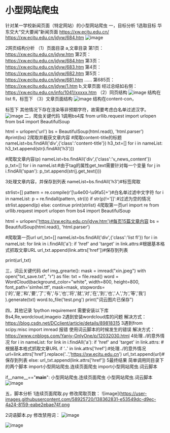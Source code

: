 # 小型网站爬虫
针对某一学校新闻页面（特定网站）的小型网站爬虫
一，目标分析
1选取目标
华东交大“交大要闻”新闻页面
https://xw.ecjtu.edu.cn/
https://xw.ecjtu.edu.cn/jdyw/684.htm
![image](https://user-images.githubusercontent.com/58925720/138362655-fe0745c0-cd10-4c23-8665-3365cbdebd32.png)

2网页结构分析
（1）页面目录
a,文章目录
第1页：https://xw.ecjtu.edu.cn/jdyw.htm
第2页：https://xw.ecjtu.edu.cn/jdyw/684.htm
第3页：https://xw.ecjtu.edu.cn/jdyw/683.htm
第4页：https://xw.ecjtu.edu.cn/jdyw/682.htm
第5页：https://xw.ecjtu.edu.cn/jdyw/681.htm
……
第685页：https://xw.ecjtu.edu.cn/jdyw/1.htm
b,文章页面
经过总结如右侧：https://xw.ecjtu.edu.cn/info/1041/xxxxx.htm
（2）同页结构
![image](https://user-images.githubusercontent.com/58925720/138362690-4a61b831-0d12-4a35-8bd6-38c2b885d82f.png)
结构在list fl，<a>标签下
（3）文章页面结构
![image](https://user-images.githubusercontent.com/58925720/138362706-2b8598b4-9953-4b34-a46a-c59f2abb60a0.png)
结构在content-con，<p>标签下
其他情况下存在渲染等非预期字符，故需要考虑白名单过滤汉字。
![image](https://user-images.githubusercontent.com/58925720/138362766-8f6c82b0-bed6-4b94-b438-063b162a969c.png)
二，爬虫关键代码
1调用bs4库
from urllib.request import urlopen
from bs4 import BeautifulSoup

html = urlopen('url')
bs = BeautifulSoup(html.read(), 'html.parser')
#print(bs)
2爬取并截获文章内容
#爬取content-title的标题
nameList=bs.findAll('div',{'class':'content-title'})
h3_txt=[]
for i in nameList:
    h3_txt.append(str(i.findAll('h3')))

#爬取文章内容(p)
nameList=bs.findAll('div',{'class':'v_news_content'})
p_txt=[]
for i in nameList:#由于tag的属性get_text需要针对每一个变量
    for j in i.findAll('span'):
        p_txt.append(str(j.get_text()))

3处理文章内容，并保存到列表
nameList=bs.findAll('h3')#标签爬取

strlist=[]
pattern = re.compile(r'[\u4e00-\u9fa5]+')#白名单过滤中文字符
for i in nameList:
    p = re.findall(pattern, str(i))
    if str(p)!='[]':#过滤为空的情况
        strlist.append(p)
    else:
        continue
print(strlist)
4爬取第一页url
import re
from urllib.request import urlopen
from bs4 import BeautifulSoup

html = urlopen('https://xw.ecjtu.edu.cn/jdyw.htm')#每页15篇文章内容
bs = BeautifulSoup(html.read(), 'html.parser')

#爬取第一页url
url_txt=[]
nameList=bs.findAll('div',{'class':'list fl'})
for i in nameList:
    for link in i.findAll('a'):
        if 'href' and 'target' in link.attrs:#根据基本格式抓取文章URL
            url_txt.append(link.attrs['href'])#保存到列表

print(url_txt)

三，词云关键代码
def img_grearte():
    mask = imread("xin.jpeg")
    with open("txt_save.txt", "r") as file:
        txt = file.read()
    word = WordCloud(background_color="white",
                     width=800,
                     height=800,
                     font_path='simhei.ttf',
                     mask=mask,
                     stopwords=['的','是','和','要','了','有','与','也','将','就','对','在','到','也','人','为','等','我']
                     ).generate(txt)
    word.to_file('test.png')
    print("词云图片已保存")

四，其他记录
1python requirement
需要安装以下库
Bs4,Re,wordcloud,imageio
2遇到安装wordcloud库的问题
解决方式： https://blog.csdn.net/DCclient/article/details/89818315
3遇到from scipy.misc import imread 报错
使用词云脚本的时候发生的错误
解决方式： https://www.cnblogs.com/Yanjy-OnlyOne/p/12032030.html
4处理../的意外情况
for i in nameList:
    for link in i.findAll('a'):
        if 'href' and 'target' in link.attrs:  # 根据基本格式抓取文章URL
            if '..' in link.attrs['href']:#处理../的意外情况
                url=link.attrs['href'].replace('..','https://xw.ecjtu.edu.cn')
                url_txt.append(url)# 保存到列表
            else:
                url_txt.append(link.attrs['href'])
5最终结果
简单调用同目录下的两个脚本
import小型网站爬虫.连续页面爬虫
import小型网站爬虫.词云脚本

if__name__=="__main__":
小型网站爬虫.连续页面爬虫
小型网站爬虫.词云脚本
![image](https://user-images.githubusercontent.com/58925720/138362813-e5f11431-733c-4311-b1e2-ab818de5eced.png)

五，脚本分析
1连续页面爬取.py
修改爬取页数：
 ![image](https://user-images.githubusercontent.com/58925720/138362831-e53549dc-d9ec-4a24-8159-eabe2ebae74f.png

2词语脚本.py
修改禁用词：
![image](https://user-images.githubusercontent.com/58925720/138362846-09cb6c4d-24c8-4a23-8096-a453749bb803.png)


![image](https://user-images.githubusercontent.com/58925720/138362567-d0ef1fe0-449c-4e0f-8c41-560f3acb40ec.png)
